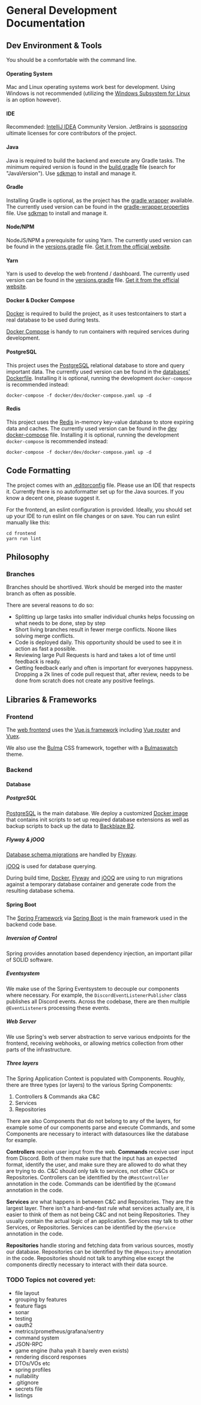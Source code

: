 # General Development Documentation

## Dev Environment & Tools
You should be a comfortable with the command line.

#### Operating System
Mac and Linux operating systems work best for development.
Using Windows is not recommended (utilizing the [Windows Subsystem for Linux](https://docs.microsoft.com/en-us/windows/wsl/install-win10) is an option however).

#### IDE
Recommended: [IntelliJ IDEA](https://www.jetbrains.com/idea/) Community Version. JetBrains is [sponsoring](https://www.jetbrains.com/community/opensource/#support)
ultimate licenses for core contributors of the project.

#### Java
Java is required to build the backend and execute any Gradle tasks.
The minimum required version is found in the [build.gradle](build.gradle) file (search for "JavaVersion").
Use [sdkman](https://sdkman.io/) to install and manage it.

#### Gradle
Installing Gradle is optional, as the project has the [gradle wrapper](./gradlew) available.
The currently used version can be found in the [gradle-wrapper.properties](gradle/wrapper/gradle-wrapper.properties) file.
Use [sdkman](https://sdkman.io/) to install and manage it.

#### Node/NPM
NodeJS/NPM a prerequisite for using Yarn.
The currently used version can be found in the [versions.gradle](gradle.properties) file.
[Get it from the official website](https://nodejs.org/en/).

#### Yarn

Yarn is used to develop the web frontend / dashboard.
The currently used version can be found in the [versions.gradle](gradle.properties) file.
[Get it from the official website](https://classic.yarnpkg.com/en/docs/install).

#### Docker & Docker Compose
[Docker](https://docs.docker.com/get-docker/) is required to build the project, as it uses testcontainers to start a
real database to be used during tests.

[Docker Compose](https://docs.docker.com/compose/install/) is handy to run containers with required services during
development.

#### PostgreSQL
This project uses the [PostgreSQL](https://www.postgresql.org/) relational database to store and query important data.
The currently used version can be found in the [databases' Dockerfile](docker/database/Dockerfile).
Installing it is optional, running the development `docker-compose` is recommended instead:
```shell script
docker-compose -f docker/dev/docker-compose.yaml up -d
```

#### Redis
This project uses the [Redis](https://redis.io/) in-memory key-value database to store expiring data and caches.
The currently used version can be found in the [dev docker-compose](docker/dev/docker-compose.yaml) file.
Installing it is optional, running the development `docker-compose` is recommended instead:
```shell script
docker-compose -f docker/dev/docker-compose.yaml up -d
```

## Code Formatting

The project comes with an [.editorconfig](.editorconfig) file. Please use an IDE that respects it. Currently there is no
autoformatter set up for the Java sources. If you know a decent one, please suggest it.

For the frontend, an eslint configuration is provided. Ideally, you should set up your IDE to run eslint on file changes
or on save. You can run eslint manually like this:
```
cd frontend
yarn run lint
```

## Philosophy

### Branches
Branches should be shortlived. Work should be merged into the master branch as often as possible.

There are several reasons to do so:
- Splitting up large tasks into smaller individual chunks helps focussing on what needs to be done, step by step
- Short living branches result in fewer merge conflicts. Noone likes solving merge conflicts.
- Code is deployed daily. This opportunity should be used to see it in action as fast a possible.
- Reviewing large Pull Requests is hard and takes a lot of time until feedback is ready.
- Getting feedback early and often is important for everyones happyness. Dropping a 2k lines of code pull request that, after review, needs to be done from scratch does not create any positive feelings.


## Libraries & Frameworks

### Frontend
The [web frontend](frontend) uses the [Vue.js framework](https://vuejs.org/) including
[Vue router](https://router.vuejs.org/) and [Vuex](https://vuex.vuejs.org/).

We also use the [Bulma](https://bulma.io/) CSS framework, together with a [Bulmaswatch](https://jenil.github.io/bulmaswatch/) theme.

### Backend

#### Database

##### PostgreSQL
[PostgreSQL](https://www.postgresql.org/) is the main database.
We deploy a customized [Docker image](docker/database/Dockerfile) that contains init scripts to set up required database
extensions as well as backup scripts to back up the data to [Backblaze B2](https://www.backblaze.com/b2).

##### Flyway & jOOQ
[Database schema migrations](database-codegen/src/main/resources/db/migrations) are handled by [Flyway](https://flywaydb.org/).

[jOOQ](https://www.jooq.org/) is used for database querying.

During build time, [Docker](https://docs.docker.com/get-docker/), [Flyway](https://flywaydb.org/) and [jOOQ](https://www.jooq.org/)
are using to run migrations against a temporary database container and generate code from the resulting database schema.

#### Spring Boot
The [Spring Framework](https://spring.io/) via [Spring Boot](https://spring.io/projects/spring-boot) is the main
framework used in the backend code base.

##### Inversion of Control
Spring provides annotation based dependency injection, an important pillar of SOLID software.

##### Eventsystem
We make use of the Spring Eventsystem to decouple our components where necessary. For example, the
`DiscordEventListenerPublisher` class publishes all Discord events. Across the codebase, there are then multiple
`@EventListener`s processing these events.

##### Web Server
We use Spring's web server abstraction to serve various endpoints for the frontend, receiving webhooks,
or allowing metrics collection from other parts of the infrastructure.

##### Three layers
The Spring Application Context is populated with Components.
Roughly, there are three types (or layers) to the various Spring Components:
1. Controllers & Commands aka C&C
2. Services
3. Repositories

There are also Components that do not belong to any of the layers, for example some of our components parse and execute
Commands, and some Components are necessary to interact with datasources like the database for example.

**Controllers** receive user input from the web. **Commands** receive user input from Discord.
Both of them make sure that the input has an expected format, identify the user,
and make sure they are allowed to do what they are trying to do.
C&C should only talk to services, not other C&Cs or Repositories.
Controllers can be identified by the `@RestController` annotation in the code.
Commands can be identified by the `@Command` annotation in the code.

**Services** are what happens in between C&C and Repositories. They are the largest layer.
There isn't a hard-and-fast rule what services actually are, it is easier to think of them as not being C&C and not
being Repositories. They usually contain the actual logic of an application.
Services may talk to other Services, or Repositories.
Services can be identified by the `@Service` annotation in the code.

**Repositories** handle storing and fetching data from various sources, mostly our database.
Repositories can be identified by the `@Repository` annotation in the code.
Repositories should not talk to anything else except the components directly necessary to interact with their data
source.



### TODO Topics not covered yet:
- file layout
- grouping by features
- feature flags
- sonar
- testing
- oauth2
- metrics/prometheus/grafana/sentry
- command system
- JSON-RPC
- game engine (haha yeah it barely even exists)
- rendering discord responses
- DTOs/VOs etc
- spring profiles
- nullability
- .gitignore
- secrets file
- listings
